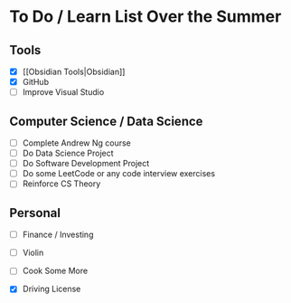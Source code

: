 # To Do / Learn List Over the Summer

## Tools 
- [x] [[Obsidian Tools|Obsidian]]
- [x] GitHub
- [ ] Improve Visual Studio

## Computer Science / Data Science
- [ ] Complete Andrew Ng course
- [ ] Do Data Science Project
- [ ] Do Software Development Project
- [ ] Do some LeetCode or any code interview exercises
- [ ] Reinforce CS Theory

## Personal
- [ ] Finance / Investing
- [ ] Violin
- [ ] Cook Some More
- [x] Driving License






